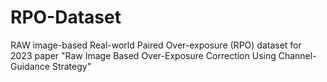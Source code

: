 # RPO-Dataset
RAW image-based Real-world Paired Over-exposure (RPO) dataset for 2023 paper "Raw Image Based Over-Exposure Correction Using Channel-Guidance Strategy"
